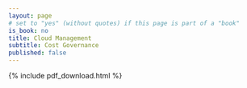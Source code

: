 ```yaml
---
layout: page
# set to "yes" (without quotes) if this page is part of a "book"
is_book: no
title: Cloud Management
subtitle: Cost Governance
published: false
---
```


{% include pdf_download.html %}